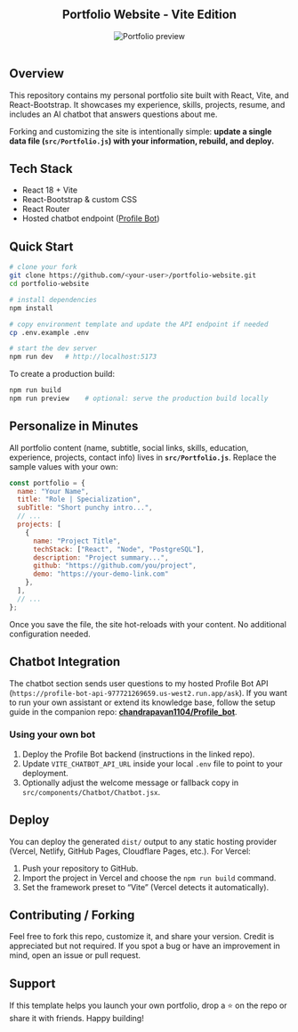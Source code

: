 <h2 align="center">
  Portfolio Website - Vite Edition
</h2>
<div align="center">
  <img alt="Portfolio preview" src="./Images/readme-img1.png" />
</div>

<br />

## Overview

This repository contains my personal portfolio site built with React, Vite, and React-Bootstrap. It showcases my experience, skills, projects, resume, and includes an AI chatbot that answers questions about me.

Forking and customizing the site is intentionally simple: **update a single data file (`src/Portfolio.js`) with your information, rebuild, and deploy.**

## Tech Stack

- React 18 + Vite
- React-Bootstrap & custom CSS
- React Router
- Hosted chatbot endpoint ([Profile Bot](https://github.com/chandrapavan1104/Profile_bot))

## Quick Start

```bash
# clone your fork
git clone https://github.com/<your-user>/portfolio-website.git
cd portfolio-website

# install dependencies
npm install

# copy environment template and update the API endpoint if needed
cp .env.example .env

# start the dev server
npm run dev   # http://localhost:5173
```

To create a production build:

```bash
npm run build
npm run preview    # optional: serve the production build locally
```

## Personalize in Minutes

All portfolio content (name, subtitle, social links, skills, education, experience, projects, contact info) lives in **`src/Portfolio.js`**. Replace the sample values with your own:

```js
const portfolio = {
  name: "Your Name",
  title: "Role | Specialization",
  subTitle: "Short punchy intro...",
  // ...
  projects: [
    {
      name: "Project Title",
      techStack: ["React", "Node", "PostgreSQL"],
      description: "Project summary...",
      github: "https://github.com/you/project",
      demo: "https://your-demo-link.com"
    },
  ],
  // ...
};
```

Once you save the file, the site hot-reloads with your content. No additional configuration needed.

## Chatbot Integration

The chatbot section sends user questions to my hosted Profile Bot API (`https://profile-bot-api-977721269659.us-west2.run.app/ask`). If you want to run your own assistant or extend its knowledge base, follow the setup guide in the companion repo: **[chandrapavan1104/Profile_bot](https://github.com/chandrapavan1104/Profile_bot)**.

### Using your own bot

1. Deploy the Profile Bot backend (instructions in the linked repo).
2. Update `VITE_CHATBOT_API_URL` inside your local `.env` file to point to your deployment.
3. Optionally adjust the welcome message or fallback copy in `src/components/Chatbot/Chatbot.jsx`.

## Deploy

You can deploy the generated `dist/` output to any static hosting provider (Vercel, Netlify, GitHub Pages, Cloudflare Pages, etc.). For Vercel:

1. Push your repository to GitHub.
2. Import the project in Vercel and choose the `npm run build` command.
3. Set the framework preset to “Vite” (Vercel detects it automatically).

## Contributing / Forking

Feel free to fork this repo, customize it, and share your version. Credit is appreciated but not required. If you spot a bug or have an improvement in mind, open an issue or pull request.

## Support

If this template helps you launch your own portfolio, drop a ⭐️ on the repo or share it with friends. Happy building!
